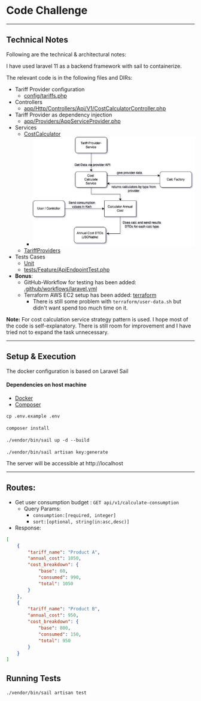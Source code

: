 # Code Challenge

---

## Technical Notes

Following are the technical & architectural notes:

I have used laravel 11 as a backend framework with sail to containerize.

The relevant code is in the following files and DIRs:

* Tariff Provider configuration
    * [config/tariffs.php](config/tariffs.php)
* Controllers
    * [app/Http/Controllers/Api/V1/CostCalculatorController.php](app/Http/Controllers/Api/V1/CostCalculatorController.php)
* Tariff Provider as dependency injection
  * [app/Providers/AppServiceProvider.php](app/Providers/AppServiceProvider.php)
* Services
    * [CostCalculator](app/Services/CostCalculator)
      * ![alt text](./verivox-cost-calc-service-domain.jpeg)
    * [TariffProviders](app/Services/TariffProviders)
* Tests Cases
    * [Unit](tests/Unit)
    * [tests/Feature/ApiEndpointTest.php](tests/Feature/ApiEndpointTest.php)
* **Bonus**:
  * GitHub-Workflow for testing has been added: [.github/workflows/laravel.yml](.github/workflows/laravel.yml)
  * Terraform AWS EC2 setup has been added: [terraform](terraform)
    * There is still some problem with `terraform/user-data.sh` but didn't want spend too much time on it. 

**Note:** For cost calculation service strategy pattern is used.
I hope most of the code is self-explanatory. 
There is still room for improvement and I have tried not to expand the task unnecessary.

---

## Setup & Execution

The docker configuration is based on Laravel Sail

#### Dependencies on host machine

* [Docker](https://www.docker.com/products/docker-desktop/) 
* [Composer](https://getcomposer.org/download/)

```console
cp .env.example .env

composer install

./vendor/bin/sail up -d --build

./vendor/bin/sail artisan key:generate
```

The server will be accessible at http://localhost

---

## Routes:

* Get user consumption budget : `GET api/v1/calculate-consumption`
    * Query Params:
        * `consumption:[required, integer]`
        * `sort:[optional, string(in:asc,desc)]`
* Response:

```json
[
    {
        "tariff_name": "Product A",
        "annual_cost": 1050,
        "cost_breakdown": {
            "base": 60,
            "consumed": 990,
            "total": 1050
        }
    },
    {
        "tariff_name": "Product B",
        "annual_cost": 950,
        "cost_breakdown": {
            "base": 800,
            "consumed": 150,
            "total": 950
        }
    }
]
```

## Running Tests

```console
./vendor/bin/sail artisan test
```

